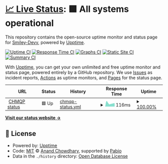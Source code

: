 # [📈 Live Status](https://dchmqp.pages.dev/): <!--live status--> **🟩 All systems operational**

This repository contains the open-source uptime monitor and status page for [Smiley-Devv](https://chmqpmods.iceiy.com/?i=1), powered by [Upptime](https://github.com/upptime/upptime).

[![Uptime CI](https://github.com/Smiley-Devv/UPTIMER/workflows/Uptime%20CI/badge.svg)](https://github.com/Smiley-Devv/UPTIMER/actions?query=workflow%3A%22Uptime+CI%22)
[![Response Time CI](https://github.com/Smiley-Devv/UPTIMER/workflows/Response%20Time%20CI/badge.svg)](https://github.com/Smiley-Devv/UPTIMER/actions?query=workflow%3A%22Response+Time+CI%22)
[![Graphs CI](https://github.com/Smiley-Devv/UPTIMER/workflows/Graphs%20CI/badge.svg)](https://github.com/Smiley-Devv/UPTIMER/actions?query=workflow%3A%22Graphs+CI%22)
[![Static Site CI](https://github.com/Smiley-Devv/UPTIMER/workflows/Static%20Site%20CI/badge.svg)](https://github.com/Smiley-Devv/UPTIMER/actions?query=workflow%3A%22Static+Site+CI%22)
[![Summary CI](https://github.com/Smiley-Devv/UPTIMER/workflows/Summary%20CI/badge.svg)](https://github.com/Smiley-Devv/UPTIMER/actions?query=workflow%3A%22Summary+CI%22)

With [Upptime](https://upptime.js.org), you can get your own unlimited and free uptime monitor and status page, powered entirely by a GitHub repository. We use [Issues](https://github.com/Smiley-Devv/UPTIMER/issues) as incident reports, [Actions](https://github.com/Smiley-Devv/UPTIMER/actions) as uptime monitors, and [Pages](https://dchmqp.pages.dev/) for the status page.

<!--start: status pages-->
<!-- This summary is generated by Upptime (https://github.com/upptime/upptime) -->
<!-- Do not edit this manually, your changes will be overwritten -->
<!-- prettier-ignore -->
| URL | Status | History | Response Time | Uptime |
| --- | ------ | ------- | ------------- | ------ |
| <img alt="" src="https://icons.duckduckgo.com/ip3/chmqp.pages.dev.ico" height="13"> [CHMQP status](https://chmqp.pages.dev) | 🟩 Up | [chmqp-status.yml](https://github.com/Smiley-Devv/UPTIMER/commits/HEAD/history/chmqp-status.yml) | <details><summary><img alt="Response time graph" src="./graphs/chmqp-status/response-time-week.png" height="20"> 116ms</summary><br><a href="https://dchmqp.pages.dev//history/chmqp-status"><img alt="Response time 144" src="https://img.shields.io/endpoint?url=https%3A%2F%2Fraw.githubusercontent.com%2FSmiley-Devv%2FUPTIMER%2FHEAD%2Fapi%2Fchmqp-status%2Fresponse-time.json"></a><br><a href="https://dchmqp.pages.dev//history/chmqp-status"><img alt="24-hour response time 109" src="https://img.shields.io/endpoint?url=https%3A%2F%2Fraw.githubusercontent.com%2FSmiley-Devv%2FUPTIMER%2FHEAD%2Fapi%2Fchmqp-status%2Fresponse-time-day.json"></a><br><a href="https://dchmqp.pages.dev//history/chmqp-status"><img alt="7-day response time 116" src="https://img.shields.io/endpoint?url=https%3A%2F%2Fraw.githubusercontent.com%2FSmiley-Devv%2FUPTIMER%2FHEAD%2Fapi%2Fchmqp-status%2Fresponse-time-week.json"></a><br><a href="https://dchmqp.pages.dev//history/chmqp-status"><img alt="30-day response time 144" src="https://img.shields.io/endpoint?url=https%3A%2F%2Fraw.githubusercontent.com%2FSmiley-Devv%2FUPTIMER%2FHEAD%2Fapi%2Fchmqp-status%2Fresponse-time-month.json"></a><br><a href="https://dchmqp.pages.dev//history/chmqp-status"><img alt="1-year response time 144" src="https://img.shields.io/endpoint?url=https%3A%2F%2Fraw.githubusercontent.com%2FSmiley-Devv%2FUPTIMER%2FHEAD%2Fapi%2Fchmqp-status%2Fresponse-time-year.json"></a></details> | <details><summary><a href="https://dchmqp.pages.dev//history/chmqp-status">100.00%</a></summary><a href="https://dchmqp.pages.dev//history/chmqp-status"><img alt="All-time uptime 100.00%" src="https://img.shields.io/endpoint?url=https%3A%2F%2Fraw.githubusercontent.com%2FSmiley-Devv%2FUPTIMER%2FHEAD%2Fapi%2Fchmqp-status%2Fuptime.json"></a><br><a href="https://dchmqp.pages.dev//history/chmqp-status"><img alt="24-hour uptime 100.00%" src="https://img.shields.io/endpoint?url=https%3A%2F%2Fraw.githubusercontent.com%2FSmiley-Devv%2FUPTIMER%2FHEAD%2Fapi%2Fchmqp-status%2Fuptime-day.json"></a><br><a href="https://dchmqp.pages.dev//history/chmqp-status"><img alt="7-day uptime 100.00%" src="https://img.shields.io/endpoint?url=https%3A%2F%2Fraw.githubusercontent.com%2FSmiley-Devv%2FUPTIMER%2FHEAD%2Fapi%2Fchmqp-status%2Fuptime-week.json"></a><br><a href="https://dchmqp.pages.dev//history/chmqp-status"><img alt="30-day uptime 100.00%" src="https://img.shields.io/endpoint?url=https%3A%2F%2Fraw.githubusercontent.com%2FSmiley-Devv%2FUPTIMER%2FHEAD%2Fapi%2Fchmqp-status%2Fuptime-month.json"></a><br><a href="https://dchmqp.pages.dev//history/chmqp-status"><img alt="1-year uptime 100.00%" src="https://img.shields.io/endpoint?url=https%3A%2F%2Fraw.githubusercontent.com%2FSmiley-Devv%2FUPTIMER%2FHEAD%2Fapi%2Fchmqp-status%2Fuptime-year.json"></a></details>

<!--end: status pages-->

[**Visit our status website →**](https://dchmqp.pages.dev/)

## 📄 License

- Powered by: [Upptime](https://github.com/upptime/upptime)
- Code: [MIT](./LICENSE) © [Anand Chowdhary](https://anandchowdhary.com), supported by [Pabio](https://pabio.com)
- Data in the `./history` directory: [Open Database License](https://opendatacommons.org/licenses/odbl/1-0/)
